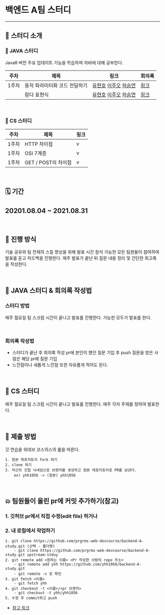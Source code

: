 # 백엔드 A팀 스터디

---

## 📔 스터디 소개



### 📌 JAVA 스터디

Java8 버전 주요 업데이트 기능을 학습하며 자바에 대해 공부한다.


|주차|제목|링크|회의록|
|---|---|---|---|
|1주차|동작 파라미터화 코드 전달하기|[유현호](https://www.notion.so/aeno/0ab365ce7f0248b49de7b0eb7882430a) [이주오](https://velog.io/@ljo_0920/%EB%8F%99%EC%9E%91-%ED%8C%8C%EB%9D%BC%EB%AF%B8%ED%84%B0%ED%99%94) [허승연]([링크](https://velog.io/@heoseungyeon/%EB%8F%99%EC%9E%91-%ED%8C%8C%EB%9D%BC%EB%AF%B8%ED%84%B0%ED%99%94-%EC%BD%94%EB%93%9C-%EC%A0%84%EB%8B%AC%ED%95%98%EA%B8%B0))|[링크](./week-1/meeting-log-1.md)
| |람다 표현식|[유현호](https://www.notion.so/aeno/f8291bec1d564b35be976bac4cbd3efc) [이주오](https://velog.io/@ljo_0920/%EB%9E%8C%EB%8B%A4-%ED%91%9C%ED%98%84%EC%8B%9D) [허승연]([링크](https://velog.io/@heoseungyeon/%EB%9E%8C%EB%8B%A4-%ED%91%9C%ED%98%84%EC%8B%9D))|[링크](./week-1/meeting-log-2.md)


</br>

### 📌 CS 스터디

|주차|제목|링크|
|---|---|---|
|1주차|HTTP 차이점|v|
|1주차|OSI 7계층|v|
|1주차|GET / POST의 차이점|v|

</br>

## 🗓 기간

20201.08.04 ~ 2021.08.31
---

</br>

## 🧩 진행 방식

기술 공유와 팀 전체의 스킬 향상을 위해 발표 시간 참석 가능한 모든 팀원들이 참여하여 발표를 듣고 피드백을 진행한다.
매주 발표가 끝난 뒤 질문 내용 정리 및 간단한 회고록을 작성한다.

</br>

## 📌 JAVA 스터디 & 회의록 작성법
### 스터디 방법
매주 월요일 팀 스크럼 시간이 끝나고 발표를 진행한다. 가능한 모두가 발표를 한다.

</br>

### 회의록 작성법
- 스터디가 끝난 후 회의록 작성 pr에 본인이 했던 질문 기입 후 push
질문을 받은 사람은 해당 pr에 질문 기입
- 느낀점이나 새롭게 느낀점 또한 자유롭게 적어도 된다.


</br>

## 📌 CS 스터디
매주 월요일 팀 스크럼 시간이 끝나고 발표를 진행한다. 매주 각자 주제를 정하여 발표한다.


</br>

## 📜 제출 방법

깃 연습을 위데브 코스의스의 룰을 따른다.

```
1. 원본 레포지토리 fork 하기
2. clone 하기
3. 자신의 깃헙 닉네임으로 브랜치를 생성하고 원본 레포지토리로 PR를 보낸다.
    ex) yhh1056 -> (원본) yhh1056

```
</br>

## 💥 팀원들이 올린 pr에 커밋 추가하기(참고)
### 1. 깃허브 pr에서 직접 수정(edit file) 하거나
### 2. 내 로컬에서 작업하기
```
1. git clone https://github.com/prgrms-web-devcourse/backend-A-study.git (선택 - 폴더명)
    - git clone https://github.com/prgrms-web-devcourse/backend-A-study.git upstream-stduy
2. git remote add <원하는 이름> <Pr 작성한 사람의 repo 주소>
    - git remote add yhh https://github.com/yhh1056/backend-A-study.git
    - git remote -v 로 확인
3. git fetch <이름>
    - git fetch yhh
4. git checkout -t <이름>/<pr 브랜치>
    - git checkout -t yhh/yhh1056
5. 수정 후 commit하고 push
```
- [참고 링크](https://tighten.co/blog/adding-commits-to-a-pull-request/)



